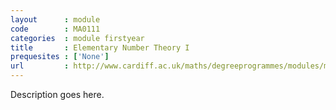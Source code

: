 ```yaml
---
layout      : module
code        : MA0111
categories  : module firstyear
title       : Elementary Number Theory I
prequesites : ['None']
url         : http://www.cardiff.ac.uk/maths/degreeprogrammes/modules/ma0111.html
---
```


Description goes here.

